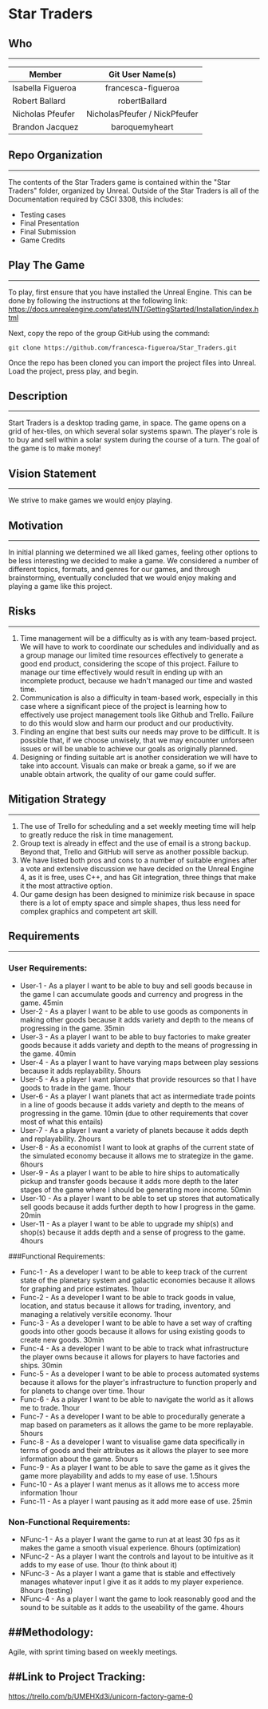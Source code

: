 # Star Traders

## Who
------

| Member            | Git User Name(s)             |
| ------------------|:----------------------------:|
| Isabella Figueroa |francesca-figueroa            |
| Robert Ballard    |robertBallard                 |
| Nicholas Pfeufer  |NicholasPfeufer / NickPfeufer |
| Brandon Jacquez   | baroquemyheart               |

## Repo Organization
------

The contents of the Star Traders game is contained within the "Star Traders" folder, organized by Unreal. 
Outside of the Star Traders is all of the Documentation required by CSCI 3308, this includes: 
* Testing cases
* Final Presentation
* Final Submission
* Game Credits 


## Play The Game 
------
To play, first ensure that you have installed the Unreal Engine. This can be done by following the instructions at the following link: 	https://docs.unrealengine.com/latest/INT/GettingStarted/Installation/index.html

Next, copy the repo of the group GitHub using the command: 
	
	git clone https://github.com/francesca-figueroa/Star_Traders.git

Once the repo has been cloned you can import the project files into Unreal. Load the project, press play, and begin. 


## Description
------

   Start Traders is a desktop trading game, in space. The game opens on a grid of hex-tiles, on which several solar systems spawn. 
   The player's role is to buy and sell within a solar system during the course of a turn. The goal of the game is to make money! 

   
## Vision Statement
------

  We strive to make games we would enjoy playing.
  
## Motivation
------

  
  In initial planning we determined we all liked games, feeling other options to be less interesting we decided to make a game. We considered a number of different topics, formats, and genres for our games, and through brainstorming, eventually concluded that we would enjoy making and playing a game like this project. 
  
## Risks
------


  1. Time management will be a difficulty as is with any team-based project. We will have to work to coordinate our schedules and individually and as a group manage our limited time resources effectively to generate a good end product, considering the scope of this project. Failure to manage our time effectively would result in ending up with an incomplete product, because we hadn't managed our time and wasted time.
  2. Communication is also a difficulty in team-based work, especially in this case where a significant piece of the project is learning how to effectively use project management tools like Github and Trello. Failure to do this would slow and harm our product and our productivity.
  3. Finding an engine that best suits our needs may prove to be difficult. It is possible that, if we choose unwisely, that we may encounter unforseen issues or will be unable to achieve our goals as originally planned. 
  4. Designing or finding suitable art is another consideration we will have to take into account. Visuals can make or break a game, so if we are unable obtain artwork, the quality of our game could suffer. 
  

## Mitigation Strategy
------


  1. The use of Trello for scheduling and a set weekly meeting time will help to greatly reduce the risk in time management. 
  2. Group text is already in effect and the use of email is a strong backup. Beyond that, Trello and GitHub will serve as another possible backup. 
  3. We have listed both pros and cons to a number of suitable engines after a vote and extensive discussion we have decided on the Unreal Engine 4, as it is free, uses C++, and has Git integration, three things that make it the most attractive option.
  4. Our game design has been designed to minimize risk because in space there is a lot of empty space and simple shapes, thus less need for complex graphics and competent art skill. 

## Requirements
------

### User Requirements: 

* User-1 - As a player I want to be able to buy and sell goods because in the game I can accumulate goods and currency and progress in the game. 45min
* User-2 - As a player I want to be able to use goods as components in making other goods because it adds variety and depth to the means of progressing in the game. 35min
* User-3 - As a player I want to be able to buy factories to make greater goods because it adds variety and depth to the means of progressing in the game. 40min
* User-4 - As a player I want to have varying maps between play sessions because it adds replayability. 5hours
* User-5 - As a player I want planets that provide resources so that I have goods to trade in the game. 1hour
* User-6 - As a player I want planets that act as intermediate trade points in a line of goods because it adds variety and depth to the means of progressing in the game. 10min (due to other requirements that cover most of what this entails)
* User-7 - As a player I want a variety of planets because it adds depth and replayability. 2hours
* User-8 - As a economist I want to look at graphs of the current state of the simulated economy because it allows me to strategize in the game. 6hours
* User-9 - As a player I want to be able to hire ships to automatically pickup and transfer goods because it adds more depth to the later stages of the game where I should be generating more income. 50min
* User-10 - As a player I want to be able to set up stores that automatically sell goods because it adds further depth to how I progress in the game. 20min
* User-11 - As a player I want to be able to upgrade my ship(s) and shop(s) because it adds depth and a sense of progress to the game. 4hours

###Functional Requirements: 

* Func-1 - As a developer I want to be able to keep track of the current state of the planetary system and galactic economies because it allows for graphing and price estimates. 1hour
* Func-2 - As a developer I want to be able to track goods in value, location, and status because it allows for trading, inventory, and managing a relatively versitile economy. 1hour
* Func-3 - As a developer I want to be able to have a set way of crafting goods into other goods because it allows for using existing goods to create new goods. 30min
* Func-4 - As a developer I want to be able to track what infrastructure the player owns because it allows for players to have factories and ships. 30min
* Func-5 - As a developer I want to be able to process automated systems because it allows for the player's infrastructure to function properly and for planets to change over time. 1hour
* Func-6 - As a player I want to be able to navigate the world as it allows me to trade. 1hour
* Func-7 - As a developer I want to be able to procedurally generate a map based on parameters as it allows the game to be more replayable. 5hours
* Func-8 - As a developer I want to visualise game data specifically in terms of goods and their attributes as it allows the player to see more information about the game. 5hours 
* Func-9 - As a player I want to be able to save the game as it gives the game more playability and adds to my ease of use. 1.5hours
* Func-10 - As a player I want menus as it allows me to access more information 1hour
* Func-11 - As a player I want pausing as it add more ease of use. 25min

### Non-Functional Requirements: 

* NFunc-1 - As a player I want the game to run at at least 30 fps as it makes the game a smooth visual experience. 6hours (optimization)
* NFunc-2 - As a player I want the controls and layout to be intuitive as it adds to my ease of use. 1hour (to think about it)
* NFunc-3 - As a player I want a game that is stable and effectively manages whatever input I give it as it adds to my player experience. 8hours (testing)
* NFunc-4 - As a player I want the game to look reasonably good and the sound to be suitable as it adds to the useability of the game.             4hours

##Methodology:
------

Agile, with sprint timing based on weekly meetings.


##Link to Project Tracking:
------

https://trello.com/b/UMEHXd3i/unicorn-factory-game-0

